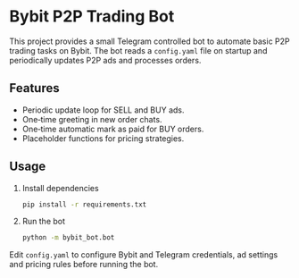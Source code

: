 # Bybit P2P Trading Bot

This project provides a small Telegram controlled bot to automate basic P2P trading tasks on Bybit.
The bot reads a `config.yaml` file on startup and periodically updates P2P ads and processes orders.

## Features
- Periodic update loop for SELL and BUY ads.
- One‑time greeting in new order chats.
- One‑time automatic mark as paid for BUY orders.
- Placeholder functions for pricing strategies.

## Usage
1. Install dependencies
   ```bash
   pip install -r requirements.txt
   ```
2. Run the bot
   ```bash
   python -m bybit_bot.bot
   ```
Edit `config.yaml` to configure Bybit and Telegram credentials, ad settings and pricing rules before running the bot.
